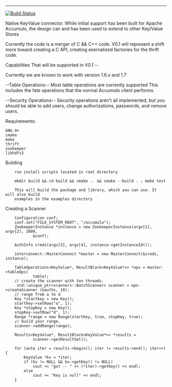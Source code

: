 
***

[![Build Status](https://travis-ci.org/phrocker/sharkbite.svg?branch=master)](https://travis-ci.org/phrocker/sharkbite)


Native KeyValue connector. While initial support has been built for Apache Accumulo, the design
can and has been used to extend to other Key/Value Stores

Currently the code is a merger of C && C++ code. V0.1 will represent a shift more toward 
creating a C API, creating exernalized factories for the thrift code.

Capabilities That will be supported in V0.1  --

  Currently we are known to work with version 1.6.x and 1.7

  --Table Operations--
  Most table operations are currently supported
  This includes the fate operations that the normal Accumulo client performs.
  

  --Security Operations--
  Security operations aren't all implemented, but you should be able to add users, change authorizations, passwords,
  and remove users.


Requirements:

	GNU 4+
	cmake
	make
	thrift
	zookeeper
	libhdfs3

Building
```
	run install scripts located in root directory

	mkdir build && cd build && cmake .. && cmake --build . ; make test

	This will build the package and library, which you can use. It will also build
	examples in the examples directory
```

Creating a Scanner
```
    Configuration conf;
    conf.set("FILE_SYSTEM_ROOT", "/accumulo");
    ZookeeperInstance *instance = new ZookeeperInstance(argv[1], argv[2], 1000,
            &conf);

    AuthInfo creds(argv[3], argv[4], instance->getInstanceId());

    interconnect::MasterConnect *master = new MasterConnect(&creds, instance);

    TableOperations<KeyValue*, ResultBlock<KeyValue*>> *ops = master->tableOps(
            table);
    // create the scanner with ten threads.
     std::unique_ptr<scanners::BatchScanner> scanner = ops->createScanner (&auths, 10);
    // range from a to d
    Key *startkey = new Key();
    startkey->setRow("a", 1);
    Key *stopKey = new Key();
    stopKey->setRow("d", 1);
    Range *range = new Range(startkey, true, stopKey, true); 
    // build your range.
    scanner->addRange(range);

    Results<KeyValue*, ResultBlock<KeyValue*>> *results =
            scanner->getResultSet();

    for (auto iter = results->begin(); iter != results->end(); iter++) {
        KeyValue *kv = *iter;
        if (kv != NULL && kv->getKey() != NULL)
            cout << "got -- " << (*iter)->getKey() << endl;
        else
            cout << "Key is null" << endl;
    }
```

